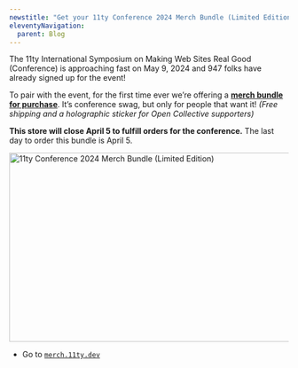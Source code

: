 ```yaml
---
newstitle: "Get your 11ty Conference 2024 Merch Bundle (Limited Edition)"
eleventyNavigation:
  parent: Blog
---
```


The 11ty International Symposium on Making Web Sites Real Good (Conference) is approaching fast on May 9, 2024 and 947 folks have already signed up for the event!

To pair with the event, for the first time ever we’re offering a [**merch bundle for purchase**](https://merch.11ty.dev/products/11ty-merch-bundle-2024-limited-edition). It’s conference swag, but only for people that want it! _(Free shipping and a holographic sticker for Open Collective supporters)_

**This store will close April 5 to fulfill orders for the conference.** The last day to order this bundle is April 5.

<a href="https://merch.11ty.dev/products/11ty-merch-bundle-2024-limited-edition" class="elv-externalexempt opengraph-card">
  <img src="https://v1.opengraph.11ty.dev/{{ "https://merch.11ty.dev/products/11ty-merch-bundle-2024-limited-edition" | urlencode }}/medium/" alt="11ty Conference 2024 Merch Bundle (Limited Edition)" loading="lazy" decoding="async" width="650" height="341">
</a>

- Go to [`merch.11ty.dev`](https://merch.11ty.dev/products/11ty-merch-bundle-2024-limited-edition)
